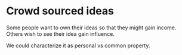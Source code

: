 # Crowd sourced ideas
Some people want to own their ideas so that they might gain income. Others wish to see their idea gain influence.

We could characterize it as personal vs common property.
